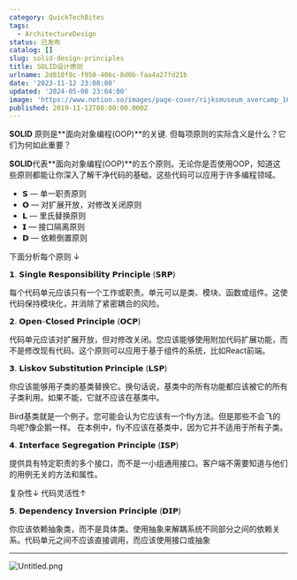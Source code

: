 ```yaml
---
category: QuickTechBites
tags:
  - ArchitectureDesign
status: 已发布
catalog: []
slug: solid-design-principles
title: SOLID设计原则
urlname: 2d810f8c-f950-406c-8d0b-faa4a27fd21b
date: '2023-11-12 23:08:00'
updated: '2024-05-08 23:04:00'
image: 'https://www.notion.so/images/page-cover/rijksmuseum_avercamp_1620.jpg'
published: 2019-11-12T08:00:00.000Z
---
```


**SOLID** 原则是**面向对象编程(OOP)**的关键. 但每项原则的实际含义是什么？它们为何如此重要？


**SOLID**代表**面向对象编程(OOP)**的五个原则。无论你是否使用OOP，知道这些原则都能让你深入了解干净代码的基础，这些代码可以应用于许多编程领域。

- 𝗦 — 单一职责原则
- 𝗢 — 对扩展开放，对修改关闭原则
- 𝗟 — 里氏替换原则
- 𝗜 — 接口隔离原则
- 𝗗 — 依赖倒置原则

下面分析每个原则 ↓


𝟭. 𝗦𝗶𝗻𝗴𝗹𝗲 𝗥𝗲𝘀𝗽𝗼𝗻𝘀𝗶𝗯𝗶𝗹𝗶𝘁𝘆 𝗣𝗿𝗶𝗻𝗰𝗶𝗽𝗹𝗲 (𝗦𝗥𝗣)


每个代码单元应该只有一个工作或职责。单元可以是类、模块、函数或组件。这使代码保持模块化，并消除了紧密耦合的风险。


𝟮. 𝗢𝗽𝗲𝗻-𝗖𝗹𝗼𝘀𝗲𝗱 𝗣𝗿𝗶𝗻𝗰𝗶𝗽𝗹𝗲 (𝗢𝗖𝗣)


代码单元应该对扩展开放，但对修改关闭。您应该能够使用附加代码扩展功能，而不是修改现有代码。这个原则可以应用于基于组件的系统，比如React前端。


𝟯. 𝗟𝗶𝘀𝗸𝗼𝘃 𝗦𝘂𝗯𝘀𝘁𝗶𝘁𝘂𝘁𝗶𝗼𝗻 𝗣𝗿𝗶𝗻𝗰𝗶𝗽𝗹𝗲 (𝗟𝗦𝗣)


你应该能够用子类的基类替换它。换句话说，基类中的所有功能都应该被它的所有子类利用。如果不能，它就不应该在基类中。


Bird基类就是一个例子。您可能会认为它应该有一个fly方法。但是那些不会飞的鸟呢?像企鹅一样。
在本例中，fly不应该在基类中，因为它并不适用于所有子类。


𝟰. 𝗜𝗻𝘁𝗲𝗿𝗳𝗮𝗰𝗲 𝗦𝗲𝗴𝗿𝗲𝗴𝗮𝘁𝗶𝗼𝗻 𝗣𝗿𝗶𝗻𝗰𝗶𝗽𝗹𝗲 (𝗜𝗦𝗣)


提供具有特定职责的多个接口，而不是一小组通用接口。客户端不需要知道与他们的用例无关的方法和属性。


复杂性↓
代码灵活性↑


𝟱. 𝗗𝗲𝗽𝗲𝗻𝗱𝗲𝗻𝗰𝘆 𝗜𝗻𝘃𝗲𝗿𝘀𝗶𝗼𝗻 𝗣𝗿𝗶𝗻𝗰𝗶𝗽𝗹𝗲 (𝗗𝗜𝗣)


你应该依赖抽象类，而不是具体类。使用抽象来解耦系统不同部分之间的依赖关系。代码单元之间不应该直接调用，而应该使用接口或抽象


---


![Untitled.png](https://prod-files-secure.s3.us-west-2.amazonaws.com/5d24fe63-e567-4804-86f9-9fdc62e13082/6fc4afd3-478b-4aaf-9884-0a3f8e406a71/Untitled.png?X-Amz-Algorithm=AWS4-HMAC-SHA256&X-Amz-Content-Sha256=UNSIGNED-PAYLOAD&X-Amz-Credential=ASIAZI2LB46673CT42PQ%2F20250330%2Fus-west-2%2Fs3%2Faws4_request&X-Amz-Date=20250330T213242Z&X-Amz-Expires=3600&X-Amz-Security-Token=IQoJb3JpZ2luX2VjEC0aCXVzLXdlc3QtMiJHMEUCIAVEtYmxrPZwzoUPMhNACeu7T0RKRYEIVNIAYVZxaD7jAiEAlYhnPjkWqIRe42e5rVpwhgzzMDwieqKX%2FYFW5sIrWSoqiAQIlv%2F%2F%2F%2F%2F%2F%2F%2F%2F%2FARAAGgw2Mzc0MjMxODM4MDUiDG6SVNs61nVi%2Bov4yircA9xP7OdmbmfNYAWkGLvwYKRtkQkFuzGPNb9g9gZGMJRQm7X7JgWXLQSREtaoyfzIv5cs%2F4z9WWrG43LQ4nC6JXGE0DoNUF4n6Y0ruR0irmoGbnvIHVihODGBvFhKmaJPVEJ%2F7EUvuDf56U8zc8eZxOuQZ%2BF5fNu7oOa%2FPHc6Ni9VdnKH3tiXCtUyTn6s%2FuyVAvWqLKG%2BrqbtJbso8ng9cb5lwTKI16ws5RUse3BB1gidbgGpFCAXacj%2BN6uvl185Tuu%2BCOk8g6qJezOEAY2QMjuxkYBbU3A35iJTLSXDzuflHLxeLlVNiA8HB4nqTzPMmrNA0J79%2FKX3MGlv%2FWCbKokOhddkzZ19vKNC5r2N0qSOb3b8WAdsld1C4uUmLQKW7S1tyAUJT8n3N9M71vpHO2GFbWdUelzLIUIXVc%2B1kjbz8i5UXiagrIuHzEU082ODuTyShPf%2BGszX2q6qmYM%2BsBLXam%2FIofRGydhyQ1CcTNh8S8RpPRaBN%2FRHkt6JkvLmxVR75WGTZ0mXnWnZZFumWn0RYNvq0XvE5c4FDKxQBH%2BN6TlEK2r6IgalvMEAup320m5%2BxHPIX3%2Bh6aC9FwB4bL2UEvx2dMGsCUjBB3FAOj9xAxliiU6bOxRNQjm6MOLWpr8GOqUBak%2FxZ1vPGJOjUvUW89CHmvPLg0sYdjHC2hXTi8vG%2BTeIWwe1JYOh%2F7dB8nyk3fxYHukNNfELy8WwkA%2Bs2xViTUteNM02VwnABuTRfbt5wp8uv7IA4X994qcPamxY8y2CMQRUvqJbfbbOdQv%2BcY5bDH%2FFKjvchLXXQ6YuEOaqQ03pBEtuxl6P%2FumByyXgaGfiZ6IBNtcquAQDvtNwCiWHEUf%2FP%2Frt&X-Amz-Signature=3233e6370ec525dacf00a88e4b3c10f7472e203fcd55488c8a9432d0bc271dfb&X-Amz-SignedHeaders=host&x-id=GetObject)

